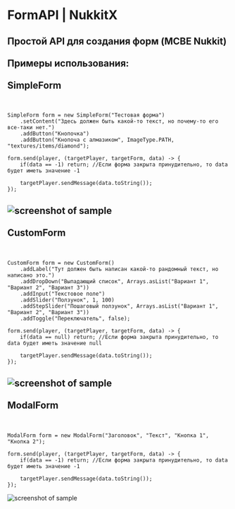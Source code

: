 # FormAPI | NukkitX
Простой API для создания форм (MCBE Nukkit)
<br/><br/>
Примеры использования:
<br/><br/>
SimpleForm
-----------------------------------
<br/>

    SimpleForm form = new SimpleForm("Тестовая форма")
        .setContent("Здесь должен быть какой-то текст, но почему-то его все-таки нет.")
        .addButton("Кнопочка")
        .addButton("Кнопоча с алмазиком", ImageType.PATH, "textures/items/diamond");
    
    form.send(player, (targetPlayer, targetForm, data) -> {
        if(data == -1) return; //Если форма закрыта принудительно, то data будет иметь значение -1
        
        targetPlayer.sendMessage(data.toString());
    });

![screenshot of sample](http://images.vfl.ru/ii/1576485918/351dffe3/28924854.png)
<br/><br/>
CustomForm
-----------------------------------
<br/>

    CustomForm form = new CustomForm()
        .addLabel("Тут должен быть написан какой-то рандомный текст, но написано это.")
        .addDropDown("Выпадающий список", Arrays.asList("Вариант 1", "Вариант 2", "Вариант 3"))
        .addInput("Текстовое поле")
        .addSlider("Ползунок", 1, 100)
        .addStepSlider("Пошаговый ползунок", Arrays.asList("Вариант 1", "Вариант 2", "Вариант 3"))
        .addToggle("Переключатель", false);
    
    form.send(player, (targetPlayer, targetForm, data) -> {
        if(data == null) return; //Если форма закрыта принудительно, то data будет иметь значение null
        
        targetPlayer.sendMessage(data.toString());
    });
         

![screenshot of sample](http://images.vfl.ru/ii/1576486356/8c9f89a6/28924955.png)
<br/><br/>
ModalForm
-----------------------------------
<br/>

    ModalForm form = new ModalForm("Заголовок", "Текст", "Кнопка 1", "Кнопка 2");
    
    form.send(player, (targetPlayer, targetForm, data) -> {
        if(data == -1) return; //Если форма закрыта принудительно, то data будет иметь значение -1
        
        targetPlayer.sendMessage(data.toString());
    });
                            
![screenshot of sample](http://images.vfl.ru/ii/1576486613/7c402664/28925022.png)
